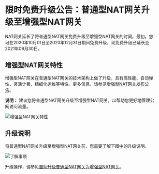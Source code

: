 # 限时免费升级公告：普通型NAT网关升级至增强型NAT网关

NAT网关延长了将普通型NAT网关免费升级至增强型NAT网关的时间。最初，您可在2020年10月01日至2020年12月31日期间免费升级，现免费升级已延长至2021年09月30日。

## 增强型NAT网关特性

增强型NAT网关在普通型NAT网关的技术架构上做了升级，具有高性能、自动弹性、灵活计费、精细化运维等特性。更多信息，请参见[增强型NAT网关发布公告](/intl.zh-CN/公告/增强型NAT网关发布公告.md)。

**说明：** 建议您将普通型NAT网关升级至增强型NAT网关，以帮助您更好地管理公网访问流量。

![增强型NAT网关特性](https://static-aliyun-doc.oss-accelerate.aliyuncs.com/assets/img/zh-CN/3082659951/p147923.png)

## 升级说明

将普通型NAT网关升级至增强型NAT网关前，您需要了解下图中的升级说明。

![了解事项](https://static-aliyun-doc.oss-accelerate.aliyuncs.com/assets/img/zh-CN/6333659951/p147943.png)

升级操作，请参见[自助升级普通型NAT网关为增强型NAT网关](/intl.zh-CN/增强型NAT网关/自助升级普通型NAT网关为增强型NAT网关.md)。

